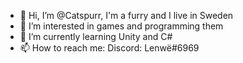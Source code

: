 - 👋 Hi, I’m @Catspurr, I'm a furry and I live in Sweden
- 👀 I’m interested in games and programming them
- 🌱 I’m currently learning Unity and C#
- 📫 How to reach me: Discord: Lenwë#6969

<!---
Catspurr/Catspurr is a ✨ special ✨ repository because its `README.md` (this file) appears on your GitHub profile.
You can click the Preview link to take a look at your changes.
--->
